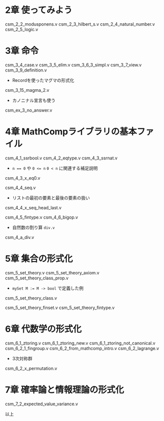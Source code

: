 # 2章 使ってみよう

csm_2_2_modusponens.v
csm_2_3_hilbert_s.v
csm_2_4_natural_number.v
csm_2_5_logic.v


# 3章 命令

csm_3_4_case.v
csm_3_5_elim.v
csm_3_6_3_simpl.v
csm_3_7_view.v
csm_3_9_definition.v

- Recordを使ったマグマの形式化

csm_3_15_magma_2.v

- カノニナル宣言も使う

csm_ex_3_no_answer.v


# 4章 MathCompライブラリの基本ファイル

csm_4_1_ssrbool.v
csm_4_2_eqtype.v
csm_4_3_ssrnat.v

- ``n == 0`` や ``0 <= n`` ``0 < n`` に関連する補足説明

csm_4_3_x_eq0.v

csm_4_4_seq.v

- リストの最初の要素と最後の要素の扱い

csm_4_4_x_seq_head_last.v

csm_4_5_fintype.v
csm_4_6_bigop.v

- 自然数の割り算 ``div.v``

csm_4_a_div.v


# 5章 集合の形式化

csm_5_set_theory.v
csm_5_set_theory_axiom.v
csm_5_set_theory_class_prop.v

- ``mySet M := M -> bool`` で定義した例

csm_5_set_theory_class.v

csm_5_set_theory_finset.v
csm_5_set_theory_fintype.v


# 6章 代数学の形式化

csm_6_1_ztoring.v
csm_6_1_ztoring_new.v
csm_6_1_ztoring_not_canonical.v
csm_6_2_1_fingroup.v
csm_6_2_from_mathcomp_intro.v
csm_6_2_lagrange.v

- 3次対称群

csm_6_2_x_permutation.v


# 7章 確率論と情報理論の形式化

csm_7_2_expected_value_variance.v


以上
